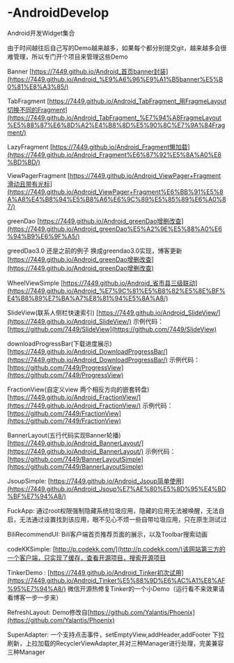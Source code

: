 # -AndroidDevelop
Android开发Widget集合

由于时间越往后自己写的Demo越来越多，如果每个都分别提交git，越来越多会很难管理，所以专门开个项目来管理这些Demo

Banner [https://7449.github.io/Android_首页banner封装](https://7449.github.io/Android_%E9%A6%96%E9%A1%B5banner%E5%B0%81%E8%A3%85/)

TabFragment [https://7449.github.io/Android_TabFragment_用FragmeLayout切换不同的Fragment](https://7449.github.io/Android_TabFragment_%E7%94%A8FragmeLayout%E5%88%87%E6%8D%A2%E4%B8%8D%E5%90%8C%E7%9A%84Fragment/)

LazyFragment [https://7449.github.io/Android_Fragment懒加载](https://7449.github.io/Android_Fragment%E6%87%92%E5%8A%A0%E8%BD%BD/)

ViewPagerFragment [https://7449.github.io/Android_ViewPager+Fragment滑动且带有光标](https://7449.github.io/Android_ViewPager+Fragment%E6%BB%91%E5%8A%A8%E4%B8%94%E5%B8%A6%E6%9C%89%E5%85%89%E6%A0%87/)

greenDao [https://7449.github.io/Android_greenDao增删改查](https://7449.github.io/Android_greenDao%E5%A2%9E%E5%88%A0%E6%94%B9%E6%9F%A5/)

greedDao3.0 还是之前的例子 换成greendao3.0实现，博客更新[https://7449.github.io/Android_greenDao增删改查](https://7449.github.io/Android_greenDao增删改查)

WheelViewSimple [https://7449.github.io/Android_省市县三级联动](https://7449.github.io/Android_%E7%9C%81%E5%B8%82%E5%8E%BF%E4%B8%89%E7%BA%A7%E8%81%94%E5%8A%A8/)

SlideView(联系人侧栏快速索引) [https://7449.github.io/Android_SlideView/](https://7449.github.io/Android_SlideView/) 示例代码：[https://github.com/7449/SlideView](https://github.com/7449/SlideView)

downloadProgressBar(下载进度展示) [https://7449.github.io/Android_DownloadProgressBar/](https://7449.github.io/Android_DownloadProgressBar/) 示例代码：[https://github.com/7449/ProgressView](https://github.com/7449/ProgressView)

FractionView(自定义view 两个相反方向的嵌套转盘) [https://7449.github.io/Android_FractionView/](https://7449.github.io/Android_FractionView/) 示例代码：[https://github.com/7449/FractionView](https://github.com/7449/FractionView)

BannerLayout(五行代码实现Banner轮播) [https://7449.github.io/Android_BannerLayout/](https://7449.github.io/Android_BannerLayout/) 示例代码：[https://github.com/7449/BannerLayoutSimple](https://github.com/7449/BannerLayoutSimple)

JsoupSimple: [https://7449.github.io/Android_Jsoup简单使用](https://7449.github.io/Android_Jsoup%E7%AE%80%E5%8D%95%E4%BD%BF%E7%94%A8/)

FuckApp: 通过root权限强制隐藏系统垃圾应用，隐藏的应用无法被唤醒，无法自启，无法通过设置找到该应用，眼不见心不烦一些自带垃圾应用，只在原生测试过

BiliRecommendUI: Bili客户端首页推荐页面的展示，以及Toolbar搜索动画


codeKKSimple: [http://p.codekk.com/](http://p.codekk.com/)该网站第三方的一个客户端，只实现了缓存，查看开源项目，搜索开源项目

TinkerDemo :  [https://7449.github.io/Android_Tinker初次试用](https://7449.github.io/Android_Tinker%E5%88%9D%E6%AC%A1%E8%AF%95%E7%94%A8/) 微信开源热修复Tinker的一个小Demo（运行看不来效果请看博客一步一步来） 

RefreshLayout: Demo修改自[https://github.com/Yalantis/Phoenix](https://github.com/Yalantis/Phoenix)

SuperAdapter: 一个支持点击事件，setEmptyView,addHeader,addFooter 下拉刷新，上拉加载的RecyclerViewAdapter,并对三种Manager进行处理，完美兼容三种Manager
